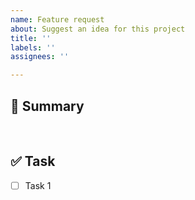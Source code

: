 ```yaml
---
name: Feature request
about: Suggest an idea for this project
title: ''
labels: ''
assignees: ''

---
```


## 📃 Summary

</br>

## ✅ Task

- [ ] Task 1


</br>

